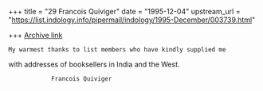 +++
title = "29 Francois Quiviger"
date = "1995-12-04"
upstream_url = "https://list.indology.info/pipermail/indology/1995-December/003739.html"

+++
[Archive link](https://list.indology.info/pipermail/indology/1995-December/003739.html)


	My warmest thanks to list members who have kindly supplied me 
with addresses of booksellers in India and the West.


				Francois Quiviger





